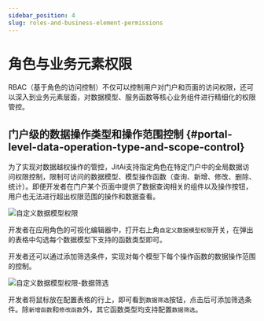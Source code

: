 ```yaml
---
sidebar_position: 4
slug: roles-and-business-element-permissions
---
```


# 角色与业务元素权限

RBAC（基于角色的访问控制）不仅可以控制用户对门户和页面的访问权限，还可以深入到业务元素层面，对数据模型、服务函数等核心业务组件进行精细化的权限管控。

## 门户级的数据操作类型和操作范围控制 {#portal-level-data-operation-type-and-scope-control}

为了实现对数据越权操作的管控，JitAi支持指定角色在特定门户中的全局数据访问权限控制，限制可访问的数据模型、模型操作函数（查询、新增、修改、删除、统计）。即便开发者在门户某个页面中提供了数据查询相关的组件以及操作按钮，用户也无法进行超出权限范围的操作和数据查看。

![自定义数据模型权限](./img/role/custom-data-model-permissions.gif "自定义数据模型权限")

开发者在应用角色的可视化编辑器中，打开右上角`自定义数据模型权限`开关，在弹出的表格中勾选每个数据模型下支持的函数类型即可。

开发者还可以通过添加筛选条件，实现对每个模型下每个操作函数的数据操作范围的控制。

![自定义数据模型权限-数据筛选](./img/role/custom-data-model-permissions-data-filtering.gif "自定义数据模型权限-数据筛选")

开发者将鼠标放在配置表格的行上，即可看到`数据筛选`按钮，点击后可添加筛选条件。除`新增函数`和`修改函数`外，其它函数类型均支持配置`数据筛选`。
